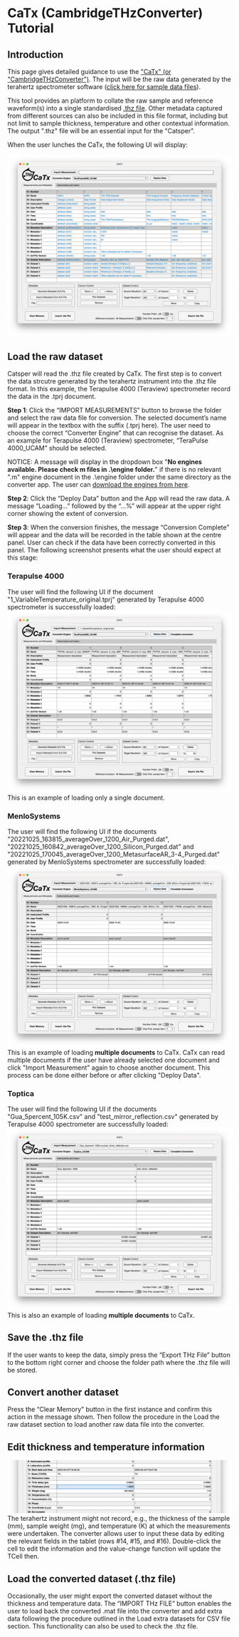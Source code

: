 # CaTx (CambridgeTHzConverter) Tutorial

## Introduction
This page gives detailed guidance to use the ["CaTx" (or "CambridgeTHzConverter")](https://github.com/dotTHzTAG/CaTx). The input will be the raw data generated by the terahertz spectrometer software ([click here for sample data files](https://github.com/dotTHzTAG/CaTx/tree/main/Example%20Data)).

This tool provides an platform to collate the raw sample and reference waveform(s) into a single standardised [.thz file](/thz_file_format.md). Other metadata captured from different sources can also be included in this file format, including but not limit to sample thickness, temperature and other contextual information. The output ".thz" file will be an essential input for the "Catsper".

When the user lunches the CaTx, the following UI will display:

![catx main GUI](/images/catx_gui.png)

## Load the raw dataset
Catsper will read the .thz file created by CaTx. The first step is to convert the data strcutre generated by the terahertz instrument into the .thz file format. In this example, the Terapulse 4000 (Teraview) spectrometer record the data in the .tprj document.

<b>Step 1</b>: Click the “IMPORT MEASUREMENTS” button to browse the folder and select the raw data file for conversion. The selected document’s name will appear in the textbox with the suffix (.tprj here). The user need to choose the correct “Converter Engine” that can recognise the dataset. As an example for Terapulse 4000 (Teraview) spectrometer, “TeraPulse 4000_UCAM” should be selected.

NOTICE: A message will display in the dropdown box "<b>No engines available. Please check m files in .\engine folder.</b>" if there is no relevant ".m" engine document in the .\engine folder under the same directory as the converter app. The user can [download the engines from here](https://github.com/dotTHzTAG/CaTx/tree/main/Engines).

<b>Step 2</b>: Click the “Deploy Data” button and the App will read the raw data. A message “Loading…” followed by the “…%” will appear at the upper right corner showing the extent of conversion.

<b>Step 3</b>: When the conversion finishes, the message “Conversion Complete” will appear and the data will be recorded in the table shown at the centre panel. User can check if the data have been correctly converted in this panel. The following screenshot presents what the user should expect at this stage:

### Terapulse 4000
The user will find the following UI if the document "1_VariableTemperature_original.tprj" generated by Terapulse 4000 spectrometer is successfully loaded:
![tp4000 successful deploy](/images/THz_converter/catx_terapulse_loaded.png)
This is an example of loading only a single document.

### MenloSystems
The user will find the following UI if the documents "20221025_163815_averageOver_1200_Air_Purged.dat", "20221025_160842_averageOver_1200_Silicon_Purged.dat" and "20221025_170045_averageOver_1200_MetasurfaceAR_3-4_Purged.dat" generated by MenloSystems spectrometer are successfully loaded:
![menlosystems successful deploy](/images/THz_converter/catx_menlo_loaded_multi.png)
This is an example of loading <b>multiple documents</b> to CaTx. CaTx can read multiple documents if the user have already selected one document and click "Import Measurement" again to choose another document. This process can be done either before or after clicking "Deploy Data".

### Toptica
The user will find the following UI if the documents "Gua_5percent_105K.csv" and "test_mirror_reflection.csv" generated by Terapulse 4000 spectrometer are successfully loaded:
![toptica successful deploy](/images/THz_converter/catx_toptica_loaded.png)
This is also an example of loading <b>multiple documents</b> to CaTx.

## Save the .thz file
If the user wants to keep the data, simply press the “Export THz File” button to the bottom right corner and choose the folder path where the .thz file will be stored.

## Convert another dataset
Press the “Clear Memory” button in the first instance and confirm this action in the message shown. Then follow the procedure in the Load the raw dataset section to load another raw data file into the converter.

## Edit thickness and temperature information
![catsperMATconverter edit data](/images/THz_converter/Thickness_Edit.png)
The terahertz instrument might not record, e.g., the thickness of the sample (mm), sample weight (mg), and temperature (K) at which the measurements were undertaken. The converter allows user to input these data by editing the relevant fields in the tablet (rows #14, #15, and #16). Double-click the cell to edit the information and the value-change function will update the TCell then.

## Load the converted dataset (.thz file)
Occasionally, the user might export the converted dataset without the thickness and temperature data. The “IMPORT THz FILE” button enables the user to load back the converted .mat file into the converter and add extra data following the procedure outlined in the Load extra datasets for CSV file section. This functionality can also be used to check the .thz file.
